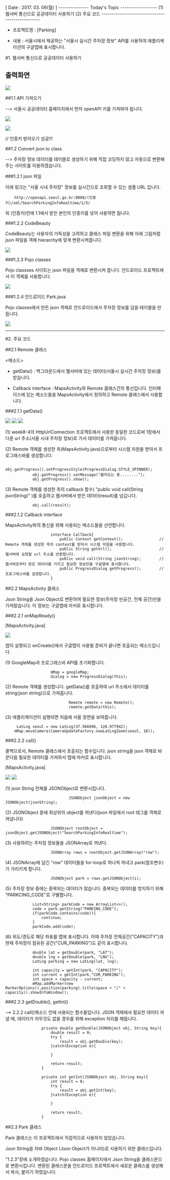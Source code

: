 [ Date : 2017. 03. 06(월) ]
						--------------- Today's Topic ------------------
								(1) 웹서버 통신으로 공공데이터 사용하기
								(2) 주요 코드
						------------------------------------------------

 - 프로젝트명 : [Parking]
 
 - 내용 : 서울시에서 제공하는 "서울시 실시간 주차장 정보" API를 사용하여 애플리케이션의 구글맵에 표시합니다.

#1. 웹서버 통신으로 공공데이터 사용하기

## 출력화면

![](http://i.imgur.com/pgTdJEj.png)

##1.1 API 가져오기 

--> 서울시 공공데이터 홈페이지에서 먼저 openAPI 키를 가져와야 됩니다.

![](http://i.imgur.com/DbGCCkB.png)

![](http://i.imgur.com/YHrhvhs.png)

// 인증키 받아오기 성공!!!


##1.2 Convert json to class

--> 주차장 정보 데이터를 테이블로 생성하기 위해 직접 코딩하지 않고 자동으로 변환해주는 사이트를 이용하겠습니다.

###1.2.1 json 파일

아래 링크는 "서울 시내 주차장" 정보를 실시간으로 조회할 수 있는 샘플 URL 입니다.

		http://openapi.seoul.go.kr:8088/(인증키)/xml/SearchParkingInfoRealtime/1/5/

위 (인증키)란에 1.1에서 받은 본인의 인증키를 넣어 사용하면 됩니다.

###1.2.2 CodeBeauty

CodeBeauty는 사용자의 가독성을 고려하고 클래스 파일 변환을 위해 아래 그림처럼 json 파일을 객체 hierarchy에 맞게 변환시켜줍니다. 

![](http://i.imgur.com/tIiYkPe.png)

###1.2.3 Pojo classes

Pojo classses 사이트는 json 파일을 객체로 변환시켜 줍니다. 안드로이드 프로젝트에서 이 객체를 사용합니다.

![](http://i.imgur.com/MqlRzw0.png)

###1.2.4 안드로이드 Park.java

Pojo classes에서 만든 json 객체로 안드로이드에서 주차장 정보를 담을 테이블을 만듭니다. 

![](http://i.imgur.com/go8m6qy.png)

----------------------------------------------

#2. 주요 코드


##2.1 Remote 클래스

<메소드>

 - getData() : 백그라운드에서 웹서버에 있는 데이터(서울시 실시간 주차장 정보)를 받습니다. 
 

 - Callback interface : MapsActivity와 Remote 클래스간의 통신입니다. 인터페이스에 있는 메소드들을 MapsActivity에서 정의하고 Remote 클래스에서 사용합니다.


###2.1.1 getData()

![](http://i.imgur.com/YuQsnXZ.png)
![](http://i.imgur.com/jlAVkoC.png)
![](http://i.imgur.com/2SFpj38.png)

(1) week8-4의 HttpUrlConnection 프로젝트에서 사용한 동일한 코드로써 1장에서 다룬 url 주소(서울 시내 주차장 정보)로 가서 데이터를 가져옵니다.

(2) Remote 객체를 생성한 측(MapsActivity.java)으로부터 시스템 자원을 받아서 프로그래스바를 생성합니다.

                obj.getProgress().setProgressStyle(ProgressDialog.STYLE_SPINNER);
                obj.getProgress().setMessage("불러오는 중........");
                obj.getProgress().show();

(3) Remote 객체를 생성한 측의 callback 함수( "public void call(String jsonString)" )를 호출하고 웹서버에서 받은 데이터(result)를 넘깁니다. 

				obj.call(result);


###2.1.2 Callback interface

MapsActivity와의 통신을 위해 사용되는 메소드들을 선언합니다. 
					
					    interface Callback{
					        public Context getContext();				// Remote 객체를 생성한 측의 context를 받아서 시스템 자원을 사용합니다.
					        public String getUrl();						// 웹서버에 요청할 url 주소를 반환합니다. 
					        public void call(String jsonString);		// 웹서버로부터 받은 데이터를 가지고 필요한 정보만을 구글맵에 표시합니다.
					        public ProgressDialog getProgress(); 		//프로그레스바를 설정합니다.
					    }

##2.2 MapsActivity 클래스

Json String을 Json Object로 변환하여 필요한 정보(주차장 빈공간, 전체 공간)만을 가져왔습니다. 이 정보는 구글맵에 마커로 표시합니다.

###2.2.1 onMapReady()

[MapsActivity.java]

![](http://i.imgur.com/M2GbE9C.png) 

앱이 실행되고 onCreate()에서 구글맵이 사용될 준비가 끝나면 호출되는 메소드입니다.

(1) GoogleMap과 프로그레스바 API를 초기화합니다.

    				    mMap = googleMap;
   				        dialog = new ProgressDialog(this);

(2) Remote 객체를 생성합니다. getData()를 호출하여 url 주소에서 데이터를 string(json string)으로 가져옵니다.
	
						        Remote remote = new Remote();
      						    remote.getData(this);

(3) 애플리케이션이 실행되면 처음에 서울 장면을 보여줍니다.        

		 LatLng seoul = new LatLng(37.566696, 126.977942);
        mMap.moveCamera(CameraUpdateFactory.newLatLngZoom(seoul, 10));


###2.2.2 call()

콜백으로서, Remote 클래스에서 호출되는 함수입니다. json string을 json 객체로 바꾼다음 필요한 데이터를 가져와서 맵에 마커로 표시합니다.

[MapsActivity.java]

![](http://i.imgur.com/vYYU3oc.png)
![](http://i.imgur.com/NcZ01fc.png)

(1) json String 전체를 JSONObject로 변환시킵니다.

								JSONObject jsonObject = new JSONObject(jsonString);

(2) JSONObject 중에 최상위의 object를 꺼낸다(json 파일에서 root 태그를 객체로 꺼냅니다)

						JSONObject rootObject = jsonObject.getJSONObject("SearchParkingInfoRealtime");

(3) 사용하려는 주차장 정보들을 JSONArray로 꺼낸다.

						JSONArray rows = rootObject.getJSONArray("row");


(4) JSONArray에 담긴 "row" 데이터들을 for-loop로 하나씩 꺼내고 park(참조변수)가 가리키게 합니다.


						JSONObject park = rows.getJSONObject(i);

(5) 주차장 정보 중에는 중복되는 데이터가 많습니다. 중복되는 데이터를 방지하기 위해 "PARKCING_CODE"로 구별합니다.

                
				List<String> parkCode = new ArrayList<>();
                code = park.getString("PARKING_CODE");
                if(parkCode.contains(code)){
                    continue;
                }
				parkCode.add(code);

(6) 위도/경도로 해당 좌표를 맵에 표시합니다. 이때 주차장 전체공간("CAPACITY")과 현재 주차장이 점유된 공간("CUR_PARKING")도 같이 표시합니다.


				double lat = getDouble(park, "LAT");
                double lng = getDouble(park, "LNG");
                LatLng parking = new LatLng(lat, lng);

                int capacity = getInt(park, "CAPACITY");
                int current = getInt(park,"CUR_PARKING");
                int space = capacity - current;
                mMap.addMarker(new MarkerOptions().position(parking).title(space + "/" + capacity)).showInfoWindow();			

###2.2.3 getDouble(), getInt()

--> 2.2.2 call()메소드 안에 사용되는 함수들입니다. JSON 객체에서 필요한 데이터 꺼낼 때, 데이터가 아무것도 없을 경우를 위해 exception 처리를 해둡니다. 



				    private double getDouble(JSONObject obj, String key){
				        double result = 0;
				        try {
				            result = obj.getDouble(key);
				        }catch(Exception e){
				
				        }
				
				        return result;
				    }
				
				    private int getInt(JSONObject obj, String key){
				        int result = 0;
				        try {
				            result = obj.getInt(key);
				        }catch(Exception e){
				
				        }
				
				        return result;
				    }

##2.3 Park 클래스

Park 클래스는 이 프로젝트에서 직접적으로 사용하지 않았습니다.

Json String을 자바 Object (Json Object가 아니라)로 사용하기 위한 클래스입니다.

"1.2.3"장에 소개하였습니다. Pojo classes 홈페이지에서 Json String을 클래스문으로 변환시킵니다. 변환된 클래스문을 안드로이드 프로젝트에서 새로운 클래스를 생성해서 복사, 붙이기 하였습니다.